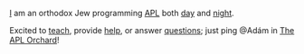 [I](https://apl.wiki/Adám_Brudzewsky) am an orthodox Jew programming [APL](https://apl.wiki "APL Wiki") both [day](http://dyalog.com/meet-team-dyalog.htm#Adam "Meet Team Dyalog: Adám") and [night](https://abrudz.github.io).

Excited to [teach](https://aplwiki.com/wiki/Learning_resources "APL learning resources"), provide [help](https://aplcart.info "APLcart - Tell me about…"), or answer [questions](https://stackoverflow.com/questions/ask?tags=apl+dyalog&title=How+do+I%E2%80%A6 "Ask on Stack Overflow"); just ping @Adám in [The APL Orchard](https://apl.chat "The APL Orchard - Stack Exchange chat")!
